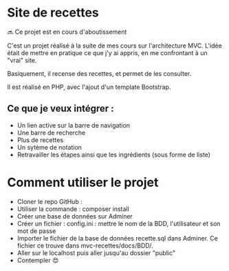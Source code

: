 # Site de recettes

:soon: Ce projet est en cours d'aboutissement

C'est un projet réalisé à la suite de mes cours sur l'architecture MVC. L'idée était de mettre en pratique ce que j'y ai appris, en me confrontant à un "vrai" site.

Basiquement, il recense des recettes, et permet de les consulter.

Il est réalisé en PHP, avec l'ajout d'un template Bootstrap.

## Ce que je veux intégrer :
- Un lien active sur la barre de navigation
- Une barre de recherche
- Plus de recettes
- Un sytème de notation
- Retravailler les étapes ainsi que les ingrédients (sous forme de liste)

# Comment utiliser le projet

- Cloner le repo GitHub : 
- Utiliser la commande : composer install
- Créer une base de données sur Adminer
- Créer un fichier : config.ini : mettre le nom de la BDD, l'utilisateur et son mot de passe
- Importer le fichier de la base de données recette.sql dans Adminer. Ce fichier ce trouve dans mvc-recettes/docs/BDD/.
- Aller sur le localhost puis aller jusqu'au dossier "public"
- Contempler :heart_eyes:
